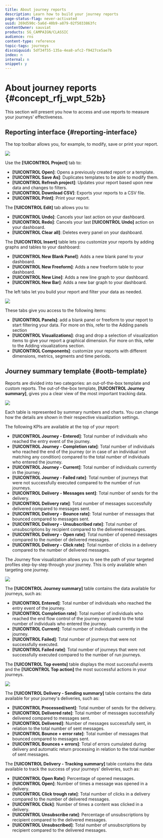 ```yaml
---
title: About journey reports
description: Learn how to build your journey reports
page-status-flag: never-activated
uuid: 269d590c-5a6d-40b9-a879-02f5033863fc
contentOwner: sauviat
products: SG_CAMPAIGN/CLASSIC
audience: rns
content-type: reference
topic-tags: journeys
discoiquuid: 5df34f55-135a-4ea8-afc2-f9427ce5ae7b
index: n
internal: n
snippet: y
---
```


# About journey reports {#concept_rfj_wpt_52b}

This section will present you how to access and use reports to measure your journeys' effectiveness.

## Reporting interface {#reporting-interface}

The top toolbar allows you, for example, to modify, save or print your report.

![](../assets/dynamic_report_toolbar.png)

Use the **[!UICONTROL Project]** tab to:

* **[!UICONTROL Open]**: Opens a previously created report or a template.
* **[!UICONTROL Save As]**: Duplicates templates to be able to modify them.
* **[!UICONTROL Refresh project]**: Updates your report based upon new data and changes to filters.
* **[!UICONTROL Download CSV]**: Exports your reports to a CSV file.
* **[!UICONTROL Print]**: Print your report.

The **[!UICONTROL Edit]** tab allows you to:

* **[!UICONTROL Undo]**: Cancels your last action on your dashboard.
* **[!UICONTROL Redo]**: Cancels your last **[!UICONTROL Undo]** action on your dashboard.
* **[!UICONTROL Clear all]**: Deletes every panel on your dashboard.

The **[!UICONTROL Insert]** table lets you customize your reports by adding graphs and tables to your dashboard:

* **[!UICONTROL New Blank Panel]**: Adds a new blank panel to your dashboard.
* **[!UICONTROL New Freeform]**: Adds a new freeform table to your dashboard.
* **[!UICONTROL New Line]**: Adds a new line graph to your dashboard.
* **[!UICONTROL New Bar]**: Adds a new bar graph to your dashboard.

The left tabs let you build your report and filter your data as needed.

![](../assets/dynamic_report_interface.png)

These tabs give you access to the following items:

* **[!UICONTROL Panels]**: add a blank panel or freeform to your report to start filtering your data. For more on this, refer to the Adding panels section
* **[!UICONTROL Visualizations]**: drag and drop a selection of visualization items to give your report a graphical dimension. For more on this, refer to the Adding visualizations section.
* **[!UICONTROL Components]**: customize your reports with different dimensions, metrics, segments and time periods.

## Journey summary template {#ootb-template}

Reports are divided into two categories: an out-of-the-box template and custom reports.
The out-of-the-box template, **[!UICONTROL Journey summary]**, gives you a clear view of the most important tracking data.

 ![](../assets/dynamic_report_journey_8.png)

Each table is represented by summary numbers and charts. You can change how the details are shown in their respective visualization settings.

 The following KPIs are available at the top of your report:

* **[!UICONTROL Journey - Entered]**: Total number of individuals who reached the entry event of the journey.
* **[!UICONTROL Journey - Completion rate]**: Total number of individuals who reached the end of the journey (or in case of an individual not matching any condition) compared to the total number of individuals who entered the journey.
* **[!UICONTROL Journey - Current]**: Total number of individuals currently in the journey.
* **[!UICONTROL Journey - Failed rate]**: Total number of journeys that were not successfully executed compared to the number of run journeys.
* **[!UICONTROL Delivery - Messages sent]**: Total number of sends for the delivery.
* **[!UICONTROL Delivery rate]**: Total number of messages successfully delivered compared to messages sent.
* **[!UICONTROL Delivery - Bounce rate]**: Total number of messages that bounced compared to messages sent.
* **[!UICONTROL Delivery - Unsubscribed rate]**: Total number of unsubscriptions by recipient compared to the delivered messages.
* **[!UICONTROL Delivery - Open rate]**: Total number of opened messages compared to the number of delivered messages.
* **[!UICONTROL Delivery - Click rate]**: Total number of clicks in a delivery compared to the number of delivered messages.

The Journey flow visualization allows you to see the path of your targeted profiles step-by-step through your journey. This is only available when targeting one journey.

 ![](../assets/dynamic_report_journey_10.png)

The **[!UICONTROL Journey summary]** table contains the data available for journeys, such as:

* **[!UICONTROL Entered]**: Total number of individuals who reached the entry event of the journey.
* **[!UICONTROL Completion rate]**: Total number of individuals who reached the end flow control of the journey compared to the total number of individuals who entered the journey.
* **[!UICONTROL Current]**: Total number of individuals currently in the journey.
* **[!UICONTROL Failed]**: Total number of journeys that were not successfully executed.
* **[!UICONTROL Failed rate]**: Total number of journeys that were not successfully executed compared to the number of run journeys.

The **[!UICONTROL Top events]** table displays the most successful events and the **[!UICONTROL Top action]** the most successful actions in your journeys.

 ![](../assets/dynamic_report_journey_11.png)

The **[!UICONTROL Delivery - Sending summary]** table contains the data available for your journey's deliveries, such as:

* **[!UICONTROL Processed/sent]**: Total number of sends for the delivery.
* **[!UICONTROL Delivered rate]**: Total number of messages successfully delivered compared to messages sent.
* **[!UICONTROL Delivered]**: Number of messages successfully sent, in relation to the total number of sent messages.
* **[!UICONTROL Bounce + error rate]**: Total number of messages that bounced compared to messages sent.
* **[!UICONTROL Bounces + errors]**: Total of errors cumulated during delivery and automatic return processing in relation to the total number of sent messages.

The **[!UICONTROL Delivery - Tracking summary]** table contains the data available to track the success of your journeys' deliveries, such as:

* **[!UICONTROL Open Rate]**: Percentage of opened messages.
* **[!UICONTROL Open]**: Number of times a message was opened in a delivery.
* **[!UICONTROL Click trough rate]**: Total number of clicks in a delivery compared to the number of delivered messages.
* **[!UICONTROL Click]**: Number of times a content was clicked in a delivery.
* **[!UICONTROL Unsubscribe rate]**: Percentage of unsubscriptions by recipient compared to the delivered messages.
* **[!UICONTROL Unsubscribed]**: Total number of unsubscriptions by recipient compared to the delivered messages.
